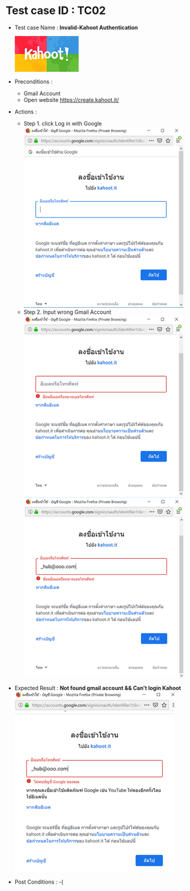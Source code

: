 # Test case ID : TC02
* Test case Name : **Invalid-Kahoot Authentication**

     ![Kahoot](kahoot.jpg)

* Preconditions : 
  * Gmail Account
  * Open website https://create.kahoot.it/ 
* Actions : 
  * Step 1. click Log in with Google
  ![Kahoot](TC02_Kahoot01.png)
  * Step 2. Input wrong Gmail Account
  ![Kahoot](TC02_Kahoot02.png)![Kahoot](TC02_Kahoot03.png)
* Expected Result : **Not found gmail account && Can't login Kahoot**
![Kahoot](TC02_Kahoot04.png)
* Post Conditions : -(
  
